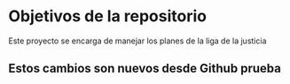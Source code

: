 # Objetivos de la repositorio

Este proyecto se encarga de manejar los planes de la liga de la justicia

## Estos cambios son nuevos desde Github prueba

